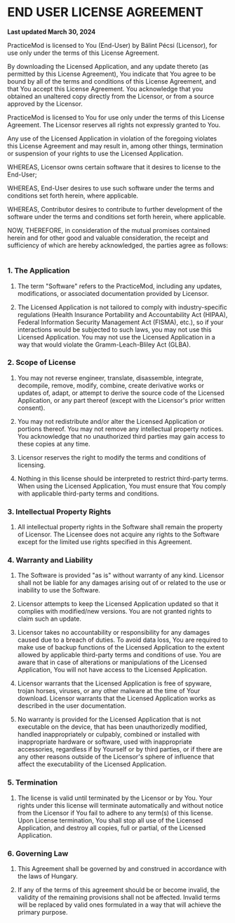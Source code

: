 # END USER LICENSE AGREEMENT

**Last updated March 30, 2024**

PracticeMod is licensed to You (End-User) by Bálint Pécsi (Licensor), for use only under the terms of this License Agreement.

By downloading the Licensed Application, and any update thereto (as permitted by this License Agreement), You indicate that You agree to be bound by all of the terms and conditions of this License Agreement, and that You accept this License Agreement. You acknowledge that you obtained an unaltered copy directly from the Licensor, or from a source approved by the Licensor.

PracticeMod is licensed to You for use only under the terms of this License Agreement. The Licensor reserves all rights not expressly granted to You.

Any use of the Licensed Application in violation of the foregoing violates this License Agreement and may result in, among other things, termination or suspension of your rights to use the Licensed Application.

WHEREAS, Licensor owns certain software that it desires to license to the End-User;

WHEREAS, End-User desires to use such software under the terms and conditions set forth herein, where applicable.

WHEREAS, Contributor desires to contribute to further development of the software under the terms and conditions set forth herein, where applicable.

NOW, THEREFORE, in consideration of the mutual promises contained herein and for other good and valuable consideration, the receipt and sufficiency of which are hereby acknowledged, the parties agree as follows:

# 

### 1. **The Application**

   1. The term "Software" refers to the PracticeMod, including any updates, modifications, or associated documentation provided by Licensor.

   1. The Licensed Application is not tailored to comply with industry-specific regulations (Health Insurance Portability and Accountability Act (HIPAA), Federal Information Security Management Act (FISMA), etc.), so if your interactions would be subjected to such laws, you may not use this Licensed Application. You may not use the Licensed Application in a way that would violate the Gramm-Leach-Bliley Act (GLBA).


### 2. **Scope of License**

   1. You may not reverse engineer, translate, disassemble, integrate, decompile, remove, modify, combine, create derivative works or updates of, adapt, or attempt to derive the source code of the Licensed Application, or any part thereof (except with the Licensor's prior written consent).

   1. You may not redistribute and/or alter the Licensed Application or portions thereof. You may not remove any intellectual property notices. You acknowledge that no unauthorized third parties may gain access to these copies at any time.

   1. Licensor reserves the right to modify the terms and conditions of licensing.

   1. Nothing in this license should be interpreted to restrict third-party terms. When using the Licensed Application, You must ensure that You comply with applicable third-party terms and conditions.


### 3. **Intellectual Property Rights**

   1. All intellectual property rights in the Software shall remain the property of Licensor. The Licensee does not acquire any rights to the Software except for the limited use rights specified in this Agreement.


### 4. **Warranty and Liability**

   1. The Software is provided "as is" without warranty of any kind. Licensor shall not be liable for any damages arising out of or related to the use or inability to use the Software.

   1. Licensor attempts to keep the Licensed Application updated so that it complies with modified/new versions. You are not granted rights to claim such an update.

   1. Licensor takes no accountability or responsibility for any damages caused due to a breach of duties. To avoid data loss, You are required to make use of backup functions of the Licensed Application to the extent allowed by applicable third-party terms and conditions of use. You are aware that in case of alterations or manipulations of the Licensed Application, You will not have access to the Licensed Application.

   1. Licensor warrants that the Licensed Application is free of spyware, trojan horses, viruses, or any other malware at the time of Your download. Licensor warrants that the Licensed Application works as described in the user documentation.

   1. No warranty is provided for the Licensed Application that is not executable on the device, that has been unauthorizedly modified, handled inappropriately or culpably, combined or installed with inappropriate hardware or software, used with inappropriate accessories, regardless if by Yourself or by third parties, or if there are any other reasons outside of the Licensor's sphere of influence that affect the executability of the Licensed Application.


### 5. **Termination**

   1. The license is valid until terminated by the Licensor or by You. Your rights under this license will terminate automatically and without notice from the Licensor if You fail to adhere to any term(s) of this license. Upon License termination, You shall stop all use of the Licensed Application, and destroy all copies, full or partial, of the Licensed Application.


### 6. **Governing Law**

   1. This Agreement shall be governed by and construed in accordance with the laws of Hungary.

   1. If any of the terms of this agreement should be or become invalid, the validity of the remaining provisions shall not be affected. Invalid terms will be replaced by valid ones formulated in a way that will achieve the primary purpose.
